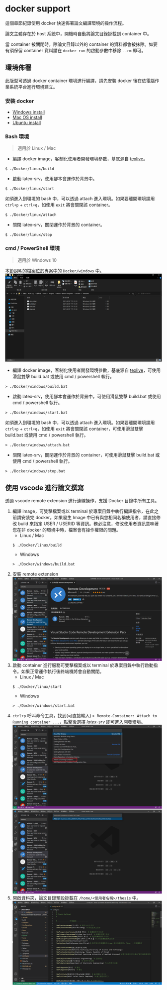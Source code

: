 # docker support

這個章節紀錄使用 docker 快速佈署論文編譯環境的操作流程。

論文主體存在於 host 系統中，開機時自動將論文目錄掛載到 container 中。

當 container 被關閉時，除論文目錄以外的 container 的資料都會被抹除。如要有須保留 container 資料請在 `docker run` 的啟動參數中移除 `--rm` 即可。

## 環境佈署

此版型可透過 docker container 環境進行編譯，請先安裝 docker 後在依電腦作業系統平台進行環境建立。

### 安裝 docker
* [Windows install](https://docs.docker.com/desktop/windows/install/)
* [Mac OS install](https://docs.docker.com/desktop/mac/install/)
* [Ubuntu install](https://docs.docker.com/engine/install/ubuntu/)

### Bash 環境

> 適用於 Linux / Mac

* 編譯 docker image，客制化使用者開發環境參數，基底源自 [texlive](https://hub.docker.com/r/texlive/texlive)。
```
$ ./Docker/linux/build
```
* 啟動 latex-srv，使用腳本會運作於背景中。
```
$ ./Docker/linux/start
```
如須進入到環境的 bash 中，可以透過 attach 進入環境。如果要離開環境請用 `ctrl+p` + `ctrl+q`，如使用 `exit` 將會關閉該 container。
```
$ ./Docker/linux/attach
```
* 關閉 latex-srv，關閉運作於背景的 container。
```
$ ./Docker/linux/stop
```

### cmd / PowerShell 環境

> 適用於 Windows 10

本節說明的檔案位於專案中的 `Docker/windows` 中。
![圖片](images/docker/docker_windows.png)

* 編譯 docker image，客制化使用者開發環境參數，基底源自 [texlive](https://hub.docker.com/r/texlive/texlive)，可使用滑鼠雙擊 build.bat 或使用 cmd / powershell 執行。
```
> ./Docker/windows/build.bat
```
* 啟動 latex-srv，使用腳本會運作於背景中，可使用滑鼠雙擊 build.bat 或使用 cmd / powershell 執行。
```
> ./Docker/windows/start.bat
```
如須進入到環境的 bash 中，可以透過 attach 進入環境。如果要離開環境請用 `ctrl+p` + `ctrl+q`，如使用 `exit` 將會關閉該 container，可使用滑鼠雙擊 build.bat 或使用 cmd / powershell 執行。
```
> ./Docker/windows/attach.bat
```
* 關閉 latex-srv，關閉運作於背景的 container，可使用滑鼠雙擊 build.bat 或使用 cmd / powershell 執行。
```
> ./Docker/windows/stop.bat
```

## 使用 vscode 進行論文撰寫

透過 vscode remote extension 進行連線操作，支援 Docker 目錄中所有工具。

1. 編譯 image，可雙擊檔案或以 terminal 於專案目錄中執行編譯指令，在此之前請安裝完 docker。如果發生 Image 中已有與您相同名稱使用者，請直接修改 build 來指定 USER / USERID 等資訊。務必注意，修改使用者資訊意味著您在非 docker 的環境中時，檔案會有操作權限的問題。
    * Linux / Mac
    ```
    $ ./Docker/linux/build
    ```
    * Windows
    ```
    > ./Docker/windows/build.bat
    ```
2. 安裝 remote extension
![](images/docker/vscode_remote_extension.png)
3. 啟動 container 進行服務可雙擊檔案或以 terminal 於專案目錄中執行啟動指令。如果正常運作執行後終端機將會自動關閉。
    * Linux / Mac
    ```
    $ ./Docker/linux/start
    ```
    * Windows
    ```
    > ./Docker/windows/start.bat
    ```
4. `ctrl+p` 呼叫命令工具，找到(可直接輸入) `> Remote-Container: Attach to Running container ...`，點擊後選擇 *latex-srv* 即可進入開發環境。
![](images/docker/vscode_attach_container.png)
![](images/docker/vscode_select_container.png)
5. 開啟資料夾，論文目錄預設掛載在 `/home/<使用者名稱>/thesis` 中。
![](images/docker/vscode_finish.png)


